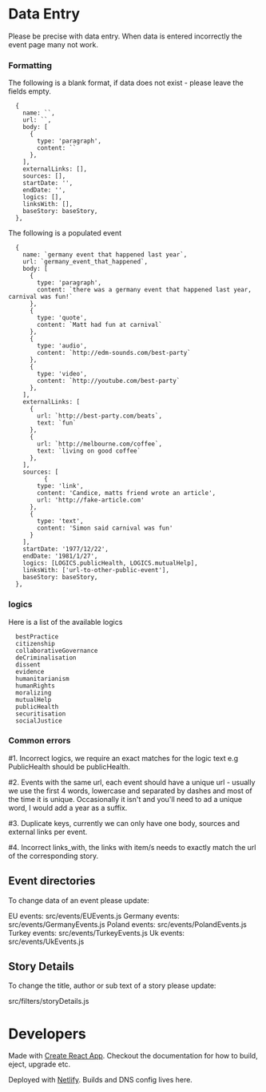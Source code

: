 # Data Entry

Please be precise with data entry. When data is entered incorrectly the event page many not work.

### Formatting

The following is a blank format, if data does not exist - please leave the fields empty.

```
  {
    name: ``,
    url: ``,
    body: [
      {
        type: 'paragraph',
        content: ``
      },
    ],
    externalLinks: [],
    sources: [],
    startDate: '',
    endDate: '',
    logics: [],
    linksWith: [],
    baseStory: baseStory,
  },
```

The following is a populated event

```
  {
    name: `germany event that happened last year`,
    url: `germany_event_that_happened`,
    body: [
      {
        type: 'paragraph',
        content: `there was a germany event that happened last year, carnival was fun!`
      },
      {
        type: 'quote',
        content: `Matt had fun at carnival`
      },
      {
        type: 'audio',
        content: `http://edm-sounds.com/best-party`
      },
      {
        type: 'video',
        content: `http://youtube.com/best-party`
      },
    ],
    externalLinks: [
      {
        url: `http://best-party.com/beats`,
        text: `fun`
      },
      {
        url: `http://melbourne.com/coffee`,
        text: `living on good coffee`
      },
    ],
    sources: [
          {
        type: 'link',
        content: 'Candice, matts friend wrote an article',
        url: 'http://fake-article.com'
      },
      {
        type: 'text',
        content: 'Simon said carnival was fun'
      }
    ],
    startDate: '1977/12/22',
    endDate: '1981/1/27',
    logics: [LOGICS.publicHealth, LOGICS.mutualHelp],
    linksWith: ['url-to-other-public-event'],
    baseStory: baseStory,
  },
```

### logics

Here is a list of the available logics

```
  bestPractice
  citizenship
  collaborativeGovernance
  deCriminalisation
  dissent
  evidence
  humanitarianism
  humanRights
  moralizing
  mutualHelp
  publicHealth
  securitisation
  socialJustice
```

### Common errors

#1. Incorrect logics, we require an exact matches for the logic text e.g PublicHealth should be publicHealth.

#2. Events with the same url, each event should have a unique url - usually we use the first 4 words, lowercase and separated by dashes and most of the time it is unique. Occasionally it isn't and you'll need to ad a unique word, I would add a year as a suffix.

#3. Duplicate keys, currently we can only have one body, sources and external links per event.

#4. Incorrect links_with, the links with item/s needs to exactly match the url of the corresponding story.

## Event directories

To change data of an event please update:

EU events: src/events/EUEvents.js
Germany events: src/events/GermanyEvents.js
Poland events: src/events/PolandEvents.js
Turkey events: src/events/TurkeyEvents.js
Uk events: src/events/UkEvents.js

## Story Details

To change the title, author or sub text of a story please update:

src/filters/storyDetails.js

# Developers

Made with [Create React App](https://github.com/facebook/create-react-app). Checkout the documentation for how to build, eject, upgrade etc.

Deployed with [Netlify](netlify.com). Builds and DNS config lives here.
